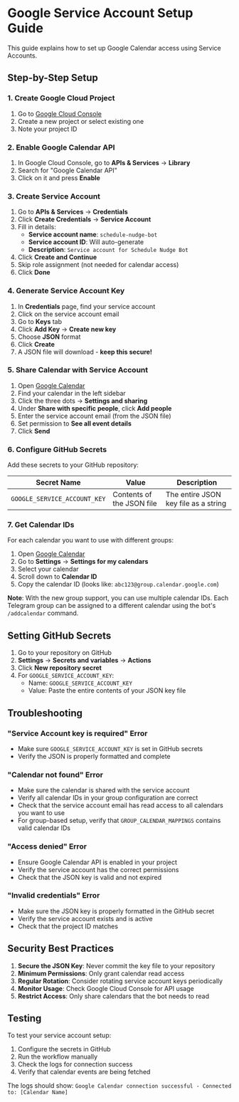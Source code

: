 # Google Service Account Setup Guide

This guide explains how to set up Google Calendar access using Service Accounts.

## Step-by-Step Setup

### 1. Create Google Cloud Project

1. Go to [Google Cloud Console](https://console.cloud.google.com/)
2. Create a new project or select existing one
3. Note your project ID

### 2. Enable Google Calendar API

1. In Google Cloud Console, go to **APIs & Services** → **Library**
2. Search for "Google Calendar API"
3. Click on it and press **Enable**

### 3. Create Service Account

1. Go to **APIs & Services** → **Credentials**
2. Click **Create Credentials** → **Service Account**
3. Fill in details:
   - **Service account name**: `schedule-nudge-bot`
   - **Service account ID**: Will auto-generate
   - **Description**: `Service account for Schedule Nudge Bot`
4. Click **Create and Continue**
5. Skip role assignment (not needed for calendar access)
6. Click **Done**

### 4. Generate Service Account Key

1. In **Credentials** page, find your service account
2. Click on the service account email
3. Go to **Keys** tab
4. Click **Add Key** → **Create new key**
5. Choose **JSON** format
6. Click **Create**
7. A JSON file will download - **keep this secure!**

### 5. Share Calendar with Service Account

1. Open [Google Calendar](https://calendar.google.com)
2. Find your calendar in the left sidebar
3. Click the three dots → **Settings and sharing**
4. Under **Share with specific people**, click **Add people**
5. Enter the service account email (from the JSON file)
6. Set permission to **See all event details**
7. Click **Send**

### 6. Configure GitHub Secrets

Add these secrets to your GitHub repository:

| Secret Name | Value | Description |
|-------------|-------|-------------|
| `GOOGLE_SERVICE_ACCOUNT_KEY` | Contents of the JSON file | The entire JSON key file as a string |

### 7. Get Calendar IDs

For each calendar you want to use with different groups:

1. Open [Google Calendar](https://calendar.google.com)
2. Go to **Settings** → **Settings for my calendars**
3. Select your calendar
4. Scroll down to **Calendar ID**
5. Copy the calendar ID (looks like: `abc123@group.calendar.google.com`)

**Note**: With the new group support, you can use multiple calendar IDs. Each Telegram group can be assigned to a different calendar using the bot's `/addcalendar` command.

## Setting GitHub Secrets

1. Go to your repository on GitHub
2. **Settings** → **Secrets and variables** → **Actions**
3. Click **New repository secret**
4. For `GOOGLE_SERVICE_ACCOUNT_KEY`:
   - Name: `GOOGLE_SERVICE_ACCOUNT_KEY`
   - Value: Paste the entire contents of your JSON key file

## Troubleshooting

### "Service Account key is required" Error
- Make sure `GOOGLE_SERVICE_ACCOUNT_KEY` is set in GitHub secrets
- Verify the JSON is properly formatted and complete

### "Calendar not found" Error
- Make sure the calendar is shared with the service account
- Verify all calendar IDs in your group configuration are correct
- Check that the service account email has read access to all calendars you want to use
- For group-based setup, verify that `GROUP_CALENDAR_MAPPINGS` contains valid calendar IDs

### "Access denied" Error
- Ensure Google Calendar API is enabled in your project
- Verify the service account has the correct permissions
- Check that the JSON key is valid and not expired

### "Invalid credentials" Error
- Make sure the JSON key is properly formatted in the GitHub secret
- Verify the service account exists and is active
- Check that the project ID matches

## Security Best Practices

1. **Secure the JSON Key**: Never commit the key file to your repository
2. **Minimum Permissions**: Only grant calendar read access
3. **Regular Rotation**: Consider rotating service account keys periodically
4. **Monitor Usage**: Check Google Cloud Console for API usage
5. **Restrict Access**: Only share calendars that the bot needs to read

## Testing

To test your service account setup:

1. Configure the secrets in GitHub
2. Run the workflow manually
3. Check the logs for connection success
4. Verify that calendar events are being fetched

The logs should show: `Google Calendar connection successful - Connected to: [Calendar Name]`
